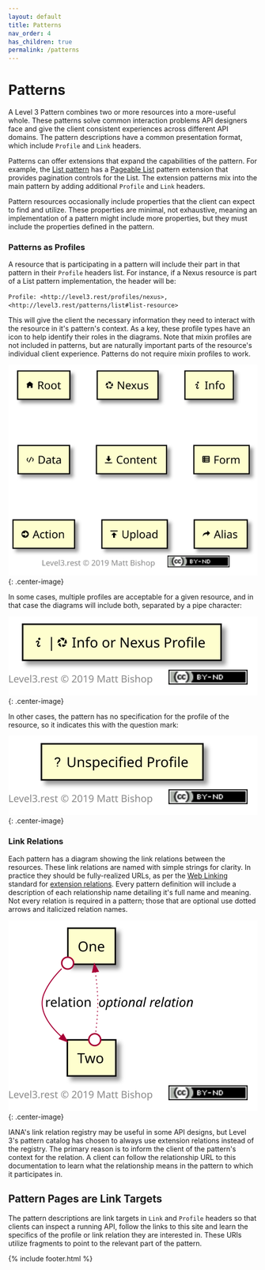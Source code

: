 ```yaml
---
layout: default
title: Patterns
nav_order: 4
has_children: true
permalink: /patterns
---
```

# Patterns

A Level 3 Pattern combines two or more resources into a more-useful whole. These patterns solve common interaction problems API designers face and give the client consistent experiences across different API domains. The pattern descriptions have a common presentation format, which include `Profile` and `Link` headers.

Patterns can offer extensions that expand the capabilities of the pattern. For example, the [List pattern](list.md) has a [Pageable List](list/pageable.md) pattern extension that provides pagination controls for the List. The extension patterns mix into the main pattern by adding additional `Profile` and `Link` headers.

Pattern resources occasionally include properties that the client can expect to find and utilize. These properties are minimal, not exhaustive, meaning an implementation of a pattern might include more properties, but they must include the properties defined in the pattern.

### Patterns as Profiles

A resource that is participating in a pattern will include their part in that pattern in their `Profile` headers list. For instance, if a Nexus resource is part of a List pattern implementation, the header will be:

`Profile: <http://level3.rest/profiles/nexus>, <http://level3.rest/patterns/list#list-resource>` 

This will give the client the necessary information they need to interact with the resource in it's pattern's context. As a key, these profile types have an icon to help identify their roles in the diagrams. Note that mixin profiles are not included in patterns, but are naturally important parts of the resource's individual client experience. Patterns do not require mixin profiles to work.

![](profiles-list.svg){: .center-image}

In some cases, multiple profiles are acceptable for a given resource, and in that case the diagrams will include both, separated by a pipe character:

![](multiple-profiles.svg){: .center-image}

In other cases, the pattern has no specification for the profile of the resource, so it indicates this with the question mark:

![](unspecified-profile.svg){: .center-image}

### Link Relations

Each pattern has a diagram showing the link relations between the resources. These link relations are named with simple strings for clarity. In practice they should be fully-realized URLs, as per the [Web Linking](https://tools.ietf.org/html/rfc8288) standard for [extension relations](https://tools.ietf.org/html/rfc8288#section-2.1.2). Every pattern definition will include a description of each relationship name detailing it's full name and meaning. Not every relation is required in a pattern; those that are optional use dotted arrows and italicized relation names.

![](relations.svg){: .center-image}

IANA's link relation registry may be useful in some API designs, but Level 3's pattern catalog has chosen to always use extension relations instead of the registry. The primary reason is to inform the client of the pattern's context for the relation. A client can follow the relationship URL to this documentation to learn what the relationship means in the pattern to which it participates in.

## Pattern Pages are Link Targets

The pattern descriptions are link targets in `Link` and `Profile` headers so that clients can inspect a running API, follow the links to this site and learn the specifics of the profile or link relation they are interested in. These URIs utilize fragments to point to the relevant part of the pattern.

{% include footer.html %}
